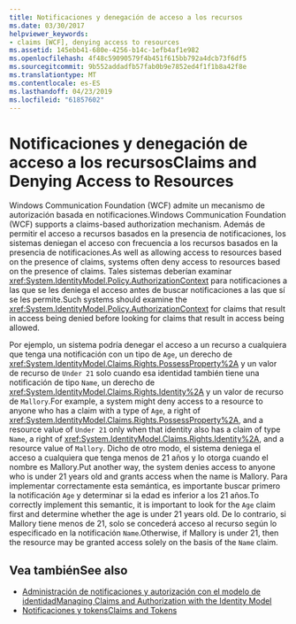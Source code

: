 ```yaml
---
title: Notificaciones y denegación de acceso a los recursos
ms.date: 03/30/2017
helpviewer_keywords:
- claims [WCF], denying access to resources
ms.assetid: 145ebb41-680e-4256-b14c-1efb4af1e982
ms.openlocfilehash: 4f48c59090579f4b451f615bb792a4dcb73f6df5
ms.sourcegitcommit: 9b552addadfb57fab0b9e7852ed4f1f1b8a42f8e
ms.translationtype: MT
ms.contentlocale: es-ES
ms.lasthandoff: 04/23/2019
ms.locfileid: "61857602"
---
```

# <a name="claims-and-denying-access-to-resources"></a><span data-ttu-id="b4a8c-102">Notificaciones y denegación de acceso a los recursos</span><span class="sxs-lookup"><span data-stu-id="b4a8c-102">Claims and Denying Access to Resources</span></span>
<span data-ttu-id="b4a8c-103">Windows Communication Foundation (WCF) admite un mecanismo de autorización basada en notificaciones.</span><span class="sxs-lookup"><span data-stu-id="b4a8c-103">Windows Communication Foundation (WCF) supports a claims-based authorization mechanism.</span></span> <span data-ttu-id="b4a8c-104">Además de permitir el acceso a recursos basados en la presencia de notificaciones, los sistemas deniegan el acceso con frecuencia a los recursos basados en la presencia de notificaciones.</span><span class="sxs-lookup"><span data-stu-id="b4a8c-104">As well as allowing access to resources based on the presence of claims, systems often deny access to resources based on the presence of claims.</span></span> <span data-ttu-id="b4a8c-105">Tales sistemas deberían examinar <xref:System.IdentityModel.Policy.AuthorizationContext> para notificaciones a las que se les deniega el acceso antes de buscar notificaciones a las que sí se les permite.</span><span class="sxs-lookup"><span data-stu-id="b4a8c-105">Such systems should examine the <xref:System.IdentityModel.Policy.AuthorizationContext> for claims that result in access being denied before looking for claims that result in access being allowed.</span></span>  
  
 <span data-ttu-id="b4a8c-106">Por ejemplo, un sistema podría denegar el acceso a un recurso a cualquiera que tenga una notificación con un tipo de `Age`, un derecho de <xref:System.IdentityModel.Claims.Rights.PossessProperty%2A> y un valor de recurso de `Under 21` solo cuando esa identidad también tiene una notificación de tipo `Name`, un derecho de <xref:System.IdentityModel.Claims.Rights.Identity%2A> y un valor de recurso de `Mallory`.</span><span class="sxs-lookup"><span data-stu-id="b4a8c-106">For example, a system might deny access to a resource to anyone who has a claim with a type of `Age`, a right of <xref:System.IdentityModel.Claims.Rights.PossessProperty%2A>, and a resource value of `Under 21` only when that identity also has a claim of type `Name`, a right of <xref:System.IdentityModel.Claims.Rights.Identity%2A>, and a resource value of `Mallory`.</span></span> <span data-ttu-id="b4a8c-107">Dicho de otro modo, el sistema deniega el acceso a cualquiera que tenga menos de 21 años y lo otorga cuando el nombre es Mallory.</span><span class="sxs-lookup"><span data-stu-id="b4a8c-107">Put another way, the system denies access to anyone who is under 21 years old and grants access when the name is Mallory.</span></span> <span data-ttu-id="b4a8c-108">Para implementar correctamente esta semántica, es importante buscar primero la notificación `Age` y determinar si la edad es inferior a los 21 años.</span><span class="sxs-lookup"><span data-stu-id="b4a8c-108">To correctly implement this semantic, it is important to look for the `Age` claim first and determine whether the age is under 21 years old.</span></span> <span data-ttu-id="b4a8c-109">De lo contrario, si Mallory tiene menos de 21, solo se concederá acceso al recurso según lo especificado en la notificación `Name`.</span><span class="sxs-lookup"><span data-stu-id="b4a8c-109">Otherwise, if Mallory is under 21, then the resource may be granted access solely on the basis of the `Name` claim.</span></span>  
  
## <a name="see-also"></a><span data-ttu-id="b4a8c-110">Vea también</span><span class="sxs-lookup"><span data-stu-id="b4a8c-110">See also</span></span>

- [<span data-ttu-id="b4a8c-111">Administración de notificaciones y autorización con el modelo de identidad</span><span class="sxs-lookup"><span data-stu-id="b4a8c-111">Managing Claims and Authorization with the Identity Model</span></span>](../../../../docs/framework/wcf/feature-details/managing-claims-and-authorization-with-the-identity-model.md)
- [<span data-ttu-id="b4a8c-112">Notificaciones y tokens</span><span class="sxs-lookup"><span data-stu-id="b4a8c-112">Claims and Tokens</span></span>](../../../../docs/framework/wcf/feature-details/claims-and-tokens.md)
